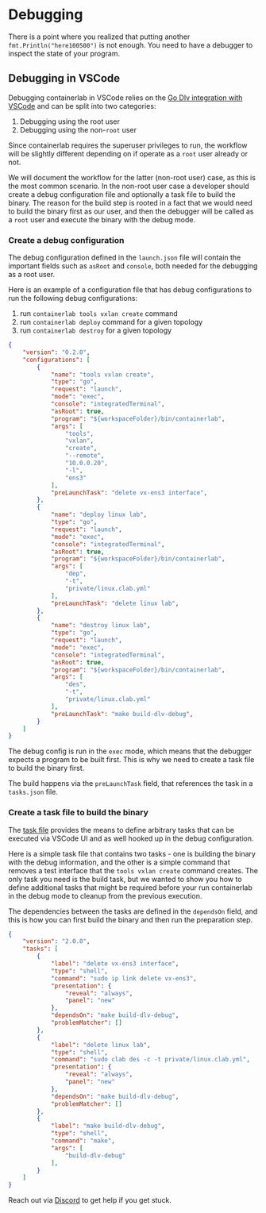 # Debugging

There is a point where you realized that putting another `fmt.Println("here100500")` is not enough. You need to have a debugger to inspect the state of your program.

## Debugging in VSCode

Debugging containerlab in VSCode relies on the [Go Dlv integration with VSCode](https://github.com/golang/vscode-go/wiki/debugging) and can be split into two categories:

1. Debugging using the root user
2. Debugging using the non-`root` user

Since containerlab requires the superuser privileges to run, the workflow will be slightly different depending on if operate as a `root` user already or not.

We will document the workflow for the latter (non-root user) case, as this is the most common scenario. In the non-root user case a developer should create a debug configuration file and optionally a task file to build the binary. The reason for the build step is rooted in a fact that we would need to build the binary first as our user, and then the debugger will be called as a `root` user and execute the binary with the debug mode.

### Create a debug configuration

The debug configuration defined in the `launch.json` file will contain the important fields such as `asRoot` and `console`, both needed for the debugging as a root user.

Here is an example of a configuration file that has debug configurations to run the following debug configurations:

1. run `containerlab tools vxlan create` command
2. run `containerlab deploy` command for a given topology
3. run `containerlab destroy` for a given topology

```{.json .code-scroll-lg}
{
    "version": "0.2.0",
    "configurations": [
        {
            "name": "tools vxlan create",
            "type": "go",
            "request": "launch",
            "mode": "exec",
            "console": "integratedTerminal",
            "asRoot": true,
            "program": "${workspaceFolder}/bin/containerlab",
            "args": [
                "tools",
                "vxlan",
                "create",
                "--remote",
                "10.0.0.20",
                "-l",
                "ens3"
            ],
            "preLaunchTask": "delete vx-ens3 interface",
        },
        {
            "name": "deploy linux lab",
            "type": "go",
            "request": "launch",
            "mode": "exec",
            "console": "integratedTerminal",
            "asRoot": true,
            "program": "${workspaceFolder}/bin/containerlab",
            "args": [
                "dep",
                "-t",
                "private/linux.clab.yml"
            ],
            "preLaunchTask": "delete linux lab",
        },
        {
            "name": "destroy linux lab",
            "type": "go",
            "request": "launch",
            "mode": "exec",
            "console": "integratedTerminal",
            "asRoot": true,
            "program": "${workspaceFolder}/bin/containerlab",
            "args": [
                "des",
                "-t",
                "private/linux.clab.yml"
            ],
            "preLaunchTask": "make build-dlv-debug",
        }
    ]
}
```

The debug config is run in the `exec` mode, which means that the debugger expects a program to be built first. This is why we need to create a task file to build the binary first.

The build happens via the `preLaunchTask` field, that references the task in a `tasks.json` file.

### Create a task file to build the binary

The [task file](https://code.visualstudio.com/docs/editor/tasks) provides the means to define arbitrary tasks that can be executed via VSCode UI and as well hooked up in the debug configuration.

Here is a simple task file that contains two tasks - one is building the binary with the debug information, and the other is a simple command that removes a test interface that the `tools vxlan create` command creates. The only task you need is the build task, but we wanted to show you how to define additional tasks that might be required before your run containerlab in the debug mode to cleanup from the previous execution.

The dependencies between the tasks are defined in the `dependsOn` field, and this is how you can first build the binary and then run the preparation step.

```{.json .code-scroll-lg}
{
    "version": "2.0.0",
    "tasks": [
        {
            "label": "delete vx-ens3 interface",
            "type": "shell",
            "command": "sudo ip link delete vx-ens3",
            "presentation": {
                "reveal": "always",
                "panel": "new"
            },
            "dependsOn": "make build-dlv-debug",
            "problemMatcher": []
        },
        {
            "label": "delete linux lab",
            "type": "shell",
            "command": "sudo clab des -c -t private/linux.clab.yml",
            "presentation": {
                "reveal": "always",
                "panel": "new"
            },
            "dependsOn": "make build-dlv-debug",
            "problemMatcher": []
        },
        {
            "label": "make build-dlv-debug",
            "type": "shell",
            "command": "make",
            "args": [
                "build-dlv-debug"
            ],
        }
    ]
}
```

Reach out via [Discord](https://discord.gg/vAyddtaEV9) to get help if you get stuck.
